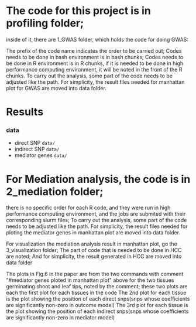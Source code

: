 # The code for this project is in profiling folder;

inside of it, there are 1_GWAS folder, which holds the code for doing GWAS:

The prefix of the code name indicates the order to be carried out;
Codes needs to be done in bash environment is in bash chunks;
Codes needs to be done in R environment is in R chunks, if it is needed to be done in high performance computing environment, it will be noted in the front of the R chunks.
To carry out the analysis, some part of the code needs to be adjusted like the path.
For simplicity, the result files needed for manhattan plot for GWAS are moved into data folder.


# Results

### data

- direct SNP `data/`
- indirect SNP `data/`
- mediator genes `data/`

# For Mediation analysis, the code is in 2_mediation folder;

there is no specific order for each R code, and they were run in high performance computing environment, and the jobs are submited with their corresponding slurm files;
To carry out the analysis, some part of the code needs to be adjusted like the path.
For simplicity, the result files needed for ploting the mediator genes in manhattan plot are moved into data folder.


For visualization the mediation analysis result in manhattan plot, go the 3_visualization folder;
The part of code that is needed to be done in HCC are noted;
And for simplicity, the result generated in HCC are moved into data folder

The plots in Fig.6 in the paper are from the two commands with comment "#mediator genes ploted in manhattan plot" above for the two tissues germinating shoot and leaf tips, noted by the comment; these two plots are each the first plot for each tissues in the code
The 2nd plot for each tissue is the plot showing the position of each direct snps(snps whose coefficients are significantly non-zero in outcome model)
The 3rd plot for each tissue is the plot showing the position of each indirect snps(snps whose coefficients are significantly non-zero in mediator model) 




